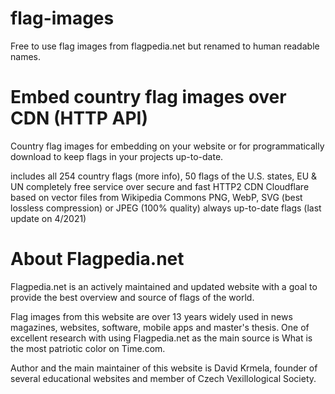 # flag-images
Free to use flag images from flagpedia.net but renamed to human readable names.

# Embed country flag images over CDN (HTTP API)
Country flag images for embedding on your website or for programmatically download to keep flags in your projects up-to-date.

includes all 254 country flags (more info), 50 flags of the U.S. states, EU & UN
completely free service over secure and fast HTTP2 CDN Cloudflare
based on vector files from Wikipedia Commons
PNG, WebP, SVG (best lossless compression) or JPEG (100% quality)
always up-to-date flags (last update on 4/2021)

# About Flagpedia.net
Flagpedia.net is an actively maintained and updated website with a goal to provide the best overview and source of flags of the world.

Flag images from this website are over 13 years widely used in news magazines, websites, software, mobile apps and master's thesis. One of excellent research with using Flagpedia.net as the main source is What is the most patriotic color on Time.com.

Author and the main maintainer of this website is David Krmela, founder of several educational websites and member of Czech Vexillological Society.
